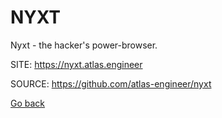 # NYXT
 
 Nyxt - the hacker's power-browser.
 
 SITE: https://nyxt.atlas.engineer

 SOURCE: https://github.com/atlas-engineer/nyxt

 [Go back](https://portable-linux-apps.github.io/apps.html)
